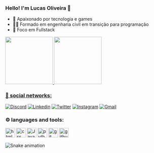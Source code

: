 ### Hello! I'm Lucas Oliveira 👋

- 🌱 Apaixonado por tecnologia e games
- ✍🏼 Formado em engenharia civil em transição para programação
- 🦾 Foco em Fullstack

<div>
  <a href="https://github.com/Lucasbxd">
  <img height="150em" src="https://github-readme-stats.vercel.app/api?username=lucasbxd&show_icons=true&theme=dark&include_all_commits=true&count_private=true"/>
  <img height="150em" src="https://github-readme-stats.vercel.app/api/top-langs/?username=lucasbxd&layout=compact&langs_count=16&theme=dark"/>
</div>

### 📌 social networks:

[![Discord](https://img.shields.io/badge/Discord-7289DA?style=for-the-badge&logo=discord&logoColor=white)](https://discordapp.com/users/463820155286192128)
[![Linkedin](https://img.shields.io/badge/LinkedIn-0077B5?style=for-the-badge&logo=linkedin&logoColor=white)](https://www.linkedin.com/in/lucasbxd/)
[![Twitter](https://img.shields.io/badge/Twitter-1DA1F2?style=for-the-badge&logo=twitter&logoColor=white)]()
[![Instagram](https://img.shields.io/badge/Instagram-E4405F?style=for-the-badge&logo=instagram&logoColor=white)]()
[![Gmail](https://img.shields.io/badge/Gmail-D14836?style=for-the-badge&logo=gmail&logoColor=white)](mailto:oiveirabxd84@gmail.com)

### ⚙️ languages and tools:

<div>
  <img align="centeer" alt="html" height="30" widht="40"  src="https://cdn.jsdelivr.net/gh/devicons/devicon/icons/html5/html5-original.svg" />
  <img align="centeer" alt="css" height="30" widht="40"  src="https://cdn.jsdelivr.net/gh/devicons/devicon/icons/css3/css3-original.svg" />
  <img align="centeer" alt="JavaScript" height="30" widht="40"  src="https://cdn.jsdelivr.net/gh/devicons/devicon/icons/javascript/javascript-original.svg" />
  <img align="centeer" alt="python" height="30" widht="40"  src="https://cdn.jsdelivr.net/gh/devicons/devicon/icons/python/python-original.svg" />
  <img align="centeer" alt="git" height="30" widht="40"  src="https://cdn.jsdelivr.net/gh/devicons/devicon/icons/git/git-original.svg" />
  <img align="centeer" alt="github" height="30" widht="40"  src="https://cdn.jsdelivr.net/gh/devicons/devicon/icons/github/github-original.svg" />

  ![Snake animation](https://github.com/lucasbxd/lucasbxd/blob/output/github-contribution-grid-snake.svg)
</div>
